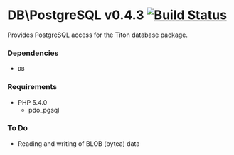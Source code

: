 # DB\PostgreSQL v0.4.3 [![Build Status](https://travis-ci.org/titon/db-postgresql.png)](https://travis-ci.org/titon/db-postgresql) #

Provides PostgreSQL access for the Titon database package.

### Dependencies ###

* `DB`

### Requirements ###

* PHP 5.4.0
    * pdo_pgsql

### To Do ###

* Reading and writing of BLOB (bytea) data